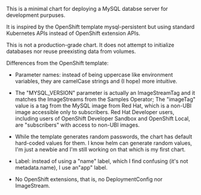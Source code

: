 This is a minimal chart for deploying a MySQL databse server for development purpuses.

It is inspired by the OpenShift template mysql-persistent but using standard Kubernetes APIs instead of OpenShift extension APIs.

This is not a production-grade chart. It does not attempt to initialize databases nor reuse preexisting data from volumes.

Differences from the OpenShift template:

- Parameter names: instead of being uppercase like environment variables, they are camelCase strings and (I hope) more intuitive.

- The "MYSQL_VERSION" parameter is actually an ImageStreamTag and it matches the ImageStreams from the Samples Operator;
The "imageTag" value is a tag from the MySQL image from Red Hat, which is a non-UBI image accessible only to subscribers.
Red Hat Developer users, including users of OpenShift Developer Sandbox and OpenShift Local, are "subscribers" with access to non-UBI images.

- While the template generates random passwords, the chart has default hard-coded values for them.
I know helm can generate random values, I'm just a newbie and I'm still working on that which is my first chart.

- Label: instead of using a "name" label, which I find confusing (it's not metadata.name), I use an"app" label.

- No OpenShift extensions, that is, no DeploymentConfig nor ImageStream.


